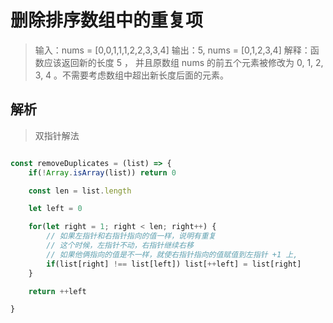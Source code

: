 # 删除排序数组中的重复项

> 输入：nums = [0,0,1,1,1,2,2,3,3,4]
> 输出：5, nums = [0,1,2,3,4]
> 解释：函数应该返回新的长度 5 ， 并且原数组 nums 的前五个元素被修改为 0, 1, 2, 3, 4 。不需要考虑数组中超出新长度后面的元素。

## 解析

> 双指针解法

```JavaScript

const removeDuplicates = (list) => {
    if(!Array.isArray(list)) return 0

    const len = list.length

    let left = 0

    for(let right = 1; right < len; right++) {
        // 如果左指针和右指针指向的值一样，说明有重复
        // 这个时候，左指针不动，右指针继续右移
        // 如果他俩指向的值是不一样，就使右指针指向的值赋值到左指针 +1 上,
        if(list[right] !== list[left]) list[++left] = list[right]
    }

    return ++left

}

```
